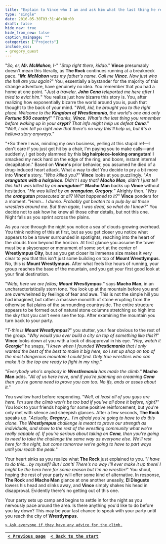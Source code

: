 ```yaml
---
title: "Explain to Vince who I am and ask him what the last thing he remembers is before waking up here, in hopes that it could help us in some way."
type: "single"
date: 2016-05-30T03:31:40+00:00
draft: false
hide_nav: true
hide_from_new: false
caption_mainpage: ""
categories: ["Projects"]
include_css:
- gregory_quest
---
```


"*So, er, **Mr. McMahon**, I-*" "*Stop right there, kiddo.*" **Vince** presumably doesn't mean this literally, as **The Rock** continues running at a breakneck pace. "***Mr. McMahon** was my father's name. Call me **Vince**. Now just who the hell are you again?*" You, essentially a bystander for the majority of this strange adventure, have genuinely no idea. You remember that you had a home at one point. "*Just a traveler. **John Cena** teleported me here after I tried to evict him.*" You realize just how bizarre this story is. You, after realizing how exponentially bizarre the world around you is, push that thought to the back of your mind. "*Well, kid, he brought you to the right place. Welcome to the **Kingdom of Wrestlemania**, the world's one and only **Fortune 500 country**!*" "*Thanks, **Vince**. What's the last thing you remember before waking up in your **crypt**? That info might help us defeat **Cena**.*" "*Well, I can tell ya right now that there's no way this'll help us, but it's a helluva story anyways.*"

"*So there I was, minding my own business, yelling at this stupid ref—I don't care if you just got hit by a chair, I'm paying you to make calls—and suddenly, I get body slammed by this **big hairpiece-looking orangutan**! I smacked my neck hard on the edge of the ring, and boom, instant internal decapitation." Based on **Vince's** prior behavior, you assumed he died of a drug-induced heart attack. What a way to die! You decide to pry a bit more into **Vince's** story. "*Who killed you?*" **Vince** looks at you puzzlingly. "*An **orangutan with a hairpiece**. Didn't I say that? **Macho Man**, didn't I just tell this kid I was killed by an **orangutan**?*" **Macho Man** backs up **Vince** without hesitation. "*He was killed by an **orangutan**, **Gregory**.*" Alrighty then. "*Was the **orangutan** prosecuted at all? What happened to it?*" **Vince** ponders for a moment. "*Hmm... I dunno. Probably got beaten to a pulp by all those wrestlers around me. But then again, I was dead, so what do I know?*" You decide not to ask how he knew all those other details, but not this one. Night falls as you sprint across the plains.

As you race through the night you notice a sea of clouds growing overhead. You think nothing of this at first, but as you get closer you notice what appears to be a tower surrounded in spotlights, reaching into the heart of the clouds from beyond the horizon. At first glance you assume the tower must be a skyscraper or monument of some sort at the center of **Wrestlympus City**, but as you get closer its immense size makes it very clear to you that this isn't just some building on top of **Mount Wrestlympus**. No, this *is* **Mount Wrestlympus**. After what feels like hours of running, your group reaches the base of the mountain, and you get your first good look at your final destination.

"*Welp, here we are fellas; **Mount Wrestlympus**.*" says **Macho Man**, in an uncharacteristically stern tone. You look up at the mountain before you and are overwhelmed by feelings of fear and awe. This is not the simple hill you had imagined, but rather a massive monolith of stone erupting from the otherwise flat plains of the surrounding countryside. The entire structure appears to be formed out of natural stone columns stretching so high into the sky that you can't even see the top. After examining the mountain you turn back to your party.

"*T-this is **Mount Wrestlympus**?*" you stutter, your fear obvious to the rest of the group. "*Why would you ever build a city on top of something like this?!*" **Vince** looks down at you with a look of disapproval in his eye. "*Hey, watch it **Georgie***" he snaps, "*I knew when I founded **Wrestlemania** that I only wanted the best of the best to make it big here, so I set up shop on top of the most dangerous mountain I could find. Only true wrestlers who can make it to the top are ready to fight in my ring.*"

"*Everybody who's anybody in **Wrestlemania** has made the climb.*" **Macho Man** adds. "*All of us here have, and if you're planning on creaming **Cena** then you're gonna need to prove you can too. No ifs, ands or asses about it.*"

You swallow hard before responding. "*Well, at least all of you guys are here. I'm sure the climb won't be too bad if you've all done it before, right?*" You look to your friends hoping for some positive reinforcement, but you're only met with silence and sheepish glances. After a few seconds, **The Rock** speaks up. "*Actually, **Gregory**... I'm afraid you're going to have to do this alone. The **Wrestlympus** challenge is meant to prove our strength as individuals, and show to the rest of the wrestling community what we're really capable of. If you're serious about taking on **Cena**, then you're going to need to take the challenge the same way as everyone else. We'll rest here for the night, but come tomorrow we're going to have to part ways until you reach the peak.*"

Your heart sinks as you realize what **The Rock** just explained to you. "*I have to do this... by myself? But I can't! There's no way I'll ever make it up there! I might be the hero here for some reason but I'm no wrestler!*" You shout, hoping the rest of your party will offer some kind of alternative. In response, **The Rock** and **Macho Man** glance at one another uneasily, **El Disgusto** lowers his head and slinks away, and **Vince** simply shakes his head in disapproval. Evidently there's no getting out of this one.

Your party sets up camp and begins to settle in for the night as you nervously pace around the area. Is there anything you'd like to do before you lay down? This may be your last chance to speak with your party until you reach the city of **Wrestlympus**.

[``> Ask everyone if they have any advice for the climb.``](../29)

|[``< Previous page``](../27)|[``< Back to the start``](../)|
|---|---|